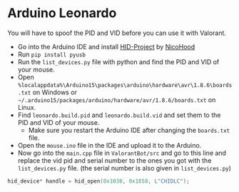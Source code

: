 # Arduino Leonardo

You will have to spoof the PID and VID before you can use it with Valorant.

- Go into the Arduino IDE and install [HID-Project](https://github.com/NicoHood/HID) by [NicoHood](https://github.com/NicoHood)
- Run `pip install pyusb`
- Run the `list_devices.py` file with python and find the PID and VID of your mouse.
- Open `%localappdata%\Arduino15\packages\arduino\hardware\avr\1.8.6\boards.txt` on Windows or `~/.arduino15/packages/arduino/hardware/avr/1.8.6/boards.txt` on Linux.
- Find `leonardo.build.pid` and `leonardo.build.vid` and set them to the PID and VID of your mouse.
    - Make sure you restart the Arduino IDE after changing the `boards.txt` file.
- Open the `mouse.ino` file in the IDE and upload it to the Arduino.
- Now go into the `main.cpp` file in `ValorantBot/src` and go to this line and replace the vid pid and serial number to the ones you got with the `list_devices.py` file. (the serial number is also given in `list_devices.py`)
```cpp
hid_device* handle = hid_open(0x1038, 0x1858, L"CHIDLC");
```